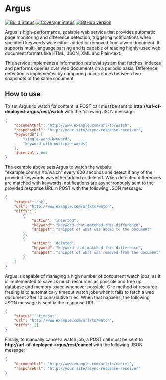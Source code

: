 Argus
=======
[![Build Status](https://travis-ci.org/edduarte/argus.svg?branch=master)](https://travis-ci.org/edduarte/argus)
[![Coverage Status](https://img.shields.io/coveralls/edduarte/argus.svg)](https://coveralls.io/r/edduarte/argus)
[![GitHub version](https://badge.fury.io/gh/edduarte%2Fargus.svg)](http://badge.fury.io/gh/edduarte%2Fargus)

Argus is high-performance, scalable web service that provides automatic page monitoring and difference detection, triggering notifications when specified keywords were either added or removed from a web document. It supports multi-language parsing and is capable of reading highly-used web document formats like HTML, JSON, XML and Plain-text.

This service implements a information retrieval system that fetches, indexes and performs queries over web documents on a periodic basis. Difference detection is implemented by comparing occurrences between two snapshots of the same document.


## How to use

To set Argus to watch for content, a POST call must be sent to **http://url-of-deployed-argus/rest/watch** with the following JSON message:
```json
{
    "documentUrl": "http://www.example.com/url/to/watch",
    "responseUrl": "http://your.site/async-response-receiver",
    "keywords": [
        "single-word-keyword",
        "keyword with multiple words"
    ],
    "interval": 600
}
```
The example above sets Argus to watch the website "example.com/url/to/watch" every 600 seconds and detect if any of the provided keywords was either added or deleted. When detected differences are matched with keywords, notifications are asynchronously sent to the provided response URL in POST with the following JSON message:
```json
{
    "status": "ok",
    "url": "http://www.example.com/url/to/watch",
    "diffs": [
        {
            "action": "inserted",
            "keyword": "keyword-that-matched-this-difference",
            "snippet": "snippet of what was added to the document"
        },
        {
            "action": "deleted",
            "keyword": "keyword-that-matched-this-difference",
            "snippet": "snippet of what was removed from the document"
        }
    ]
}
```
Argus is capable of managing a high number of concurrent watch jobs, as it is implemented to save as much resources as possible and free up database and memory space whenever possible. One method of resource freeing is to automatically timeout watch jobs when it fails to fetch a web document after 10 consecutive tries. When that happens, the following JSON message is sent to the response URL:
```json
{
    "status": "timeout",
    "url": "http://www.example.com/url/to/watch",
    "diffs": []
}
```
Finally, to manually cancel a watch job, a POST call must be sent to **http://url-of-deployed-argus/rest/cancel** with the following JSON message:
```json
{
    "documentUrl": "http://www.example.com/url/to/cancel",
    "responseUrl": "http://your.site/async-response-receiver"
}
```